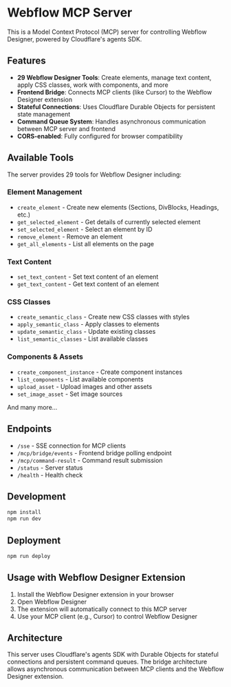 # Webflow MCP Server

This is a Model Context Protocol (MCP) server for controlling Webflow Designer, powered by Cloudflare's agents SDK.

## Features

- **29 Webflow Designer Tools**: Create elements, manage text content, apply CSS classes, work with components, and more
- **Frontend Bridge**: Connects MCP clients (like Cursor) to the Webflow Designer extension
- **Stateful Connections**: Uses Cloudflare Durable Objects for persistent state management
- **Command Queue System**: Handles asynchronous communication between MCP server and frontend
- **CORS-enabled**: Fully configured for browser compatibility

## Available Tools

The server provides 29 tools for Webflow Designer including:

### Element Management
- `create_element` - Create new elements (Sections, DivBlocks, Headings, etc.)
- `get_selected_element` - Get details of currently selected element
- `set_selected_element` - Select an element by ID
- `remove_element` - Remove an element
- `get_all_elements` - List all elements on the page

### Text Content
- `set_text_content` - Set text content of an element
- `get_text_content` - Get text content of an element

### CSS Classes
- `create_semantic_class` - Create new CSS classes with styles
- `apply_semantic_class` - Apply classes to elements
- `update_semantic_class` - Update existing classes
- `list_semantic_classes` - List available classes

### Components & Assets
- `create_component_instance` - Create component instances
- `list_components` - List available components
- `upload_asset` - Upload images and other assets
- `set_image_asset` - Set image sources

And many more...

## Endpoints

- `/sse` - SSE connection for MCP clients
- `/mcp/bridge/events` - Frontend bridge polling endpoint
- `/mcp/command-result` - Command result submission
- `/status` - Server status
- `/health` - Health check

## Development

```bash
npm install
npm run dev
```

## Deployment

```bash
npm run deploy
```

## Usage with Webflow Designer Extension

1. Install the Webflow Designer extension in your browser
2. Open Webflow Designer
3. The extension will automatically connect to this MCP server
4. Use your MCP client (e.g., Cursor) to control Webflow Designer

## Architecture

This server uses Cloudflare's agents SDK with Durable Objects for stateful connections and persistent command queues. The bridge architecture allows asynchronous communication between MCP clients and the Webflow Designer extension. 
